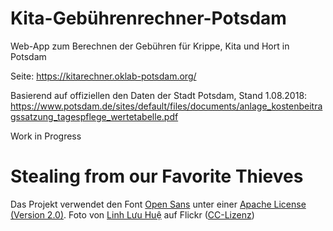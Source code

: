 # Kita-Gebührenrechner-Potsdam
Web-App zum Berechnen der Gebühren für Krippe, Kita und Hort in Potsdam

Seite: https://kitarechner.oklab-potsdam.org/

Basierend auf offiziellen den Daten der Stadt Potsdam, Stand 1.08.2018:
https://www.potsdam.de/sites/default/files/documents/anlage_kostenbeitragssatzung_tagespflege_wertetabelle.pdf

Work in Progress

# Stealing from our Favorite Thieves

Das Projekt verwendet den Font <a href="https://www.fontsquirrel.com/license/open-sans">Open Sans</a> unter einer <a href="http://www.apache.org/licenses">Apache License (Version 2.0)</a>.
Foto von <a href="https://www.flickr.com/photos/130139363@N07/18379668092/in/photostream/" target="_blank">Linh Lưu Huệ</a> auf Flickr (<a href="http://creativecommons.org/licenses/by/2.0/deed.en" target="_blank">CC-Lizenz</a>)










